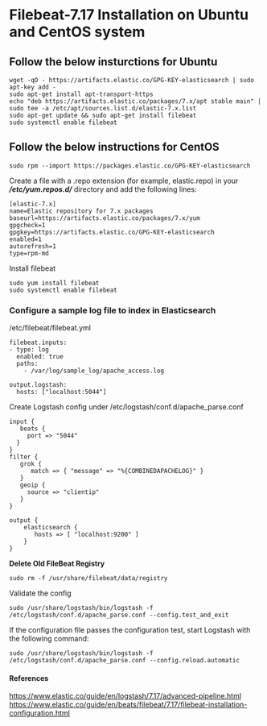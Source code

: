 # Filebeat-7.17 Installation on Ubuntu and CentOS system

## Follow the below insturctions for Ubuntu
```
wget -qO - https://artifacts.elastic.co/GPG-KEY-elasticsearch | sudo apt-key add -
sudo apt-get install apt-transport-https
echo "deb https://artifacts.elastic.co/packages/7.x/apt stable main" | sudo tee -a /etc/apt/sources.list.d/elastic-7.x.list
sudo apt-get update && sudo apt-get install filebeat
sudo systemctl enable filebeat
 ```

## Follow the below instructions for CentOS
```
sudo rpm --import https://packages.elastic.co/GPG-KEY-elasticsearch
```
Create a file with a .repo extension (for example, elastic.repo) in your ***/etc/yum.repos.d/*** directory and add the following lines:
```
[elastic-7.x]
name=Elastic repository for 7.x packages
baseurl=https://artifacts.elastic.co/packages/7.x/yum
gpgcheck=1
gpgkey=https://artifacts.elastic.co/GPG-KEY-elasticsearch
enabled=1
autorefresh=1
type=rpm-md
```
Install filebeat
```
sudo yum install filebeat
sudo systemctl enable filebeat
```

### Configure a sample log file to index in Elasticsearch
/etc/filebeat/filebeat.yml
```
filebeat.inputs:
- type: log
  enabled: true
  paths:
    - /var/log/sample_log/apache_access.log

output.logstash:
  hosts: ["localhost:5044"]
```
Create Logstash config under /etc/logstash/conf.d/apache_parse.conf
```
input {
   beats {
     port => "5044"
  }
}
filter {
   grok {
      match => { "message" => "%{COMBINEDAPACHELOG}" }
   }
   geoip {
     source => "clientip"
   }
}

output {
    elasticsearch {
       hosts => [ "localhost:9200" ]
    }
}
```
**Delete Old FileBeat Registry**
```
sudo rm -f /usr/share/filebeat/data/registry

```

Validate the config 
```
sudo /usr/share/logstash/bin/logstash -f  /etc/logstash/conf.d/apache_parse.conf --config.test_and_exit
```
If the configuration file passes the configuration test, start Logstash with the following command: 
```
sudo /usr/share/logstash/bin/logstash -f  /etc/logstash/conf.d/apache_parse.conf --config.reload.automatic
```

#### References 
https://www.elastic.co/guide/en/logstash/7.17/advanced-pipeline.html   
https://www.elastic.co/guide/en/beats/filebeat/7.17/filebeat-installation-configuration.html
